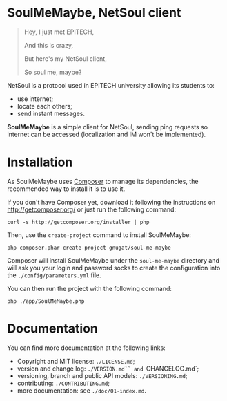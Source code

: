 # SoulMeMaybe, NetSoul client

> Hey, I just met EPITECH,
>
> And this is crazy,
>
> But here's my NetSoul client,
>
> So soul me, maybe?

NetSoul is a protocol used in EPITECH university allowing its students to:

* use internet;
* locate each others;
* send instant messages.

**SoulMeMaybe** is a simple client for NetSoul, sending ping requests so
internet can be accessed (localization and IM won't be implemented).

# Installation

As SoulMeMaybe uses [Composer](http://getcomposer.org/) to manage its
dependencies, the recommended way to install it is to use it.

If you don't have Composer yet, download it following the instructions on
http://getcomposer.org/ or just run the following command:

    curl -s http://getcomposer.org/installer | php

Then, use the `create-project` command to install SoulMeMaybe:

    php composer.phar create-project gnugat/soul-me-maybe

Composer will install SoulMeMaybe under the `soul-me-maybe` directory and
will ask you your login and password socks to create the configuration into
the `./config/parameters.yml` file.

You can then run the project with the following command:

    php ./app/SoulMeMaybe.php

# Documentation

You can find more documentation at the following links:

* Copyright and MIT license: `./LICENSE.md`;
* version and change log: `./VERSION.md`` and `CHANGELOG.md`;
* versioning, branch and public API models: `./VERSIONING.md`;
* contributing: `./CONTRIBUTING.md`;
* more documentation: see `./doc/01-index.md`.
